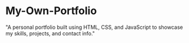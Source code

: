 # My-Own-Portfolio
"A personal portfolio built using HTML, CSS, and JavaScript to showcase my skills, projects, and contact info."
